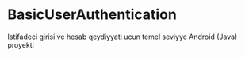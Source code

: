 # BasicUserAuthentication


Istifadeci girisi ve hesab qeydiyyati ucun temel seviyye Android (Java) proyekti
